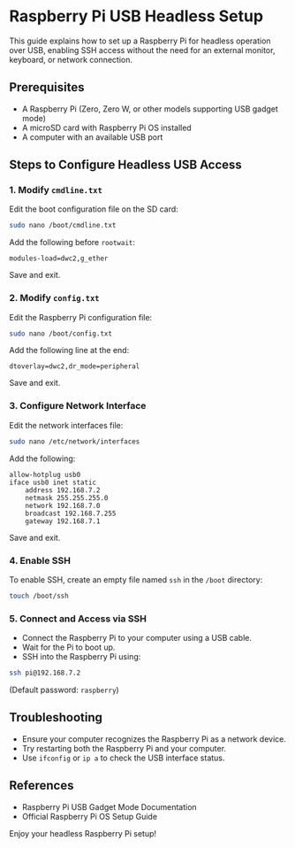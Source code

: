 # Raspberry Pi USB Headless Setup

This guide explains how to set up a Raspberry Pi for headless operation over USB, enabling SSH access without the need for an external monitor, keyboard, or network connection.

## Prerequisites
- A Raspberry Pi (Zero, Zero W, or other models supporting USB gadget mode)
- A microSD card with Raspberry Pi OS installed
- A computer with an available USB port

## Steps to Configure Headless USB Access

### 1. Modify `cmdline.txt`
Edit the boot configuration file on the SD card:
```sh
sudo nano /boot/cmdline.txt
```
Add the following before `rootwait`:
```
modules-load=dwc2,g_ether
```
Save and exit.

### 2. Modify `config.txt`
Edit the Raspberry Pi configuration file:
```sh
sudo nano /boot/config.txt
```
Add the following line at the end:
```
dtoverlay=dwc2,dr_mode=peripheral
```
Save and exit.

### 3. Configure Network Interface
Edit the network interfaces file:
```sh
sudo nano /etc/network/interfaces
```
Add the following:
```
allow-hotplug usb0
iface usb0 inet static
    address 192.168.7.2
    netmask 255.255.255.0
    network 192.168.7.0
    broadcast 192.168.7.255
    gateway 192.168.7.1
```
Save and exit.

### 4. Enable SSH
To enable SSH, create an empty file named `ssh` in the `/boot` directory:
```sh
touch /boot/ssh
```

### 5. Connect and Access via SSH
- Connect the Raspberry Pi to your computer using a USB cable.
- Wait for the Pi to boot up.
- SSH into the Raspberry Pi using:
```sh
ssh pi@192.168.7.2
```
(Default password: `raspberry`)

## Troubleshooting
- Ensure your computer recognizes the Raspberry Pi as a network device.
- Try restarting both the Raspberry Pi and your computer.
- Use `ifconfig` or `ip a` to check the USB interface status.

## References
- Raspberry Pi USB Gadget Mode Documentation
- Official Raspberry Pi OS Setup Guide

Enjoy your headless Raspberry Pi setup!

